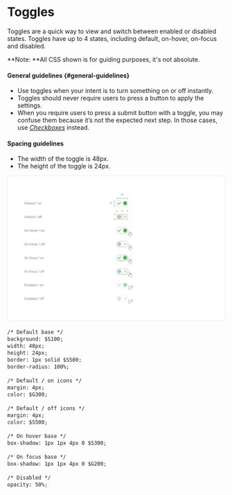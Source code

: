 # Toggles

Toggles are a quick way to view and switch between enabled or disabled states. Toggles have up to 4 states, including default, on-hover, on-focus and disabled.

**Note: **All CSS shown is for guiding purposes, it's not absolute.

#### General guidelines {#general-guidelines}

* Use toggles when your intent is to turn something on or off instantly.
* Toggles should never require users to press a button to apply the settings.
* When you require users to press a submit button with a toggle, you may confuse them because it’s not the expected next step. In those cases, use [_Checkboxes_](/atoms/checkboxes.md) instead.

#### Spacing guidelines

* The width of the toggle is 48px.
* The height of the toggle is 24px.

![](/assets/atoms/toggles-states.png)

```
/* Default base */
background: $S100;
width: 48px;
height: 24px;
border: 1px solid $S500;
border-radius: 100%;

/* Default / on icons */
margin: 4px;
color: $G300;

/* Default / off icons */
margin: 4px;
color: $S500;

/* On hover base */
box-shadow: 1px 1px 4px 0 $S300;

/* On focus base */
box-shadow: 1px 1px 4px 0 $G200;

/* Disabled */
opacity: 50%;
```



